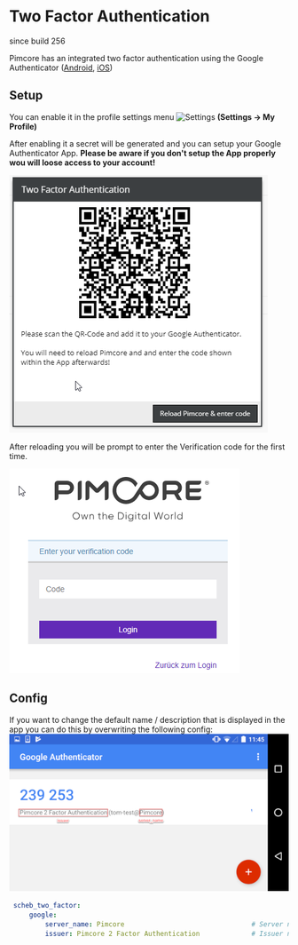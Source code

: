 # Two Factor Authentication

since build 256

Pimcore has an integrated two factor authentication using the Google Authenticator ([Android](https://play.google.com/store/apps/details?id=com.google.android.apps.authenticator2), [iOS](https://itunes.apple.com/at/app/google-authenticator/id388497605))

## Setup
You can enable it in the profile settings menu
 ![Settings](../img/Icon_settings.png)
**(Settings -> My Profile)**

After enabling it a secret will be generated and you can setup your Google Authenticator App.
**Please be aware if you don't setup the App properly wou will loose access to your account!**


 ![Settings](../img/two_factor_authentication_setup.png)

After reloading you will be prompt to enter the Verification code for the first time.


 ![Settings](../img/two_factor_authentication_login.png)
 
## Config
If you want to change the default name / description that is displayed in the app you can do this by overwriting the following config:
 ![Settings](../img/two_factor_authentication_app_descriptions.png)

```yaml
 scheb_two_factor:
     google:
         server_name: Pimcore                                # Server name used in QR code
         issuer: Pimcore 2 Factor Authentication             # Issuer name used in QR code
```